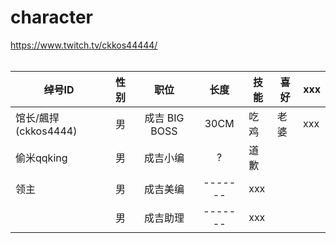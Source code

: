 # character
https://www.twitch.tv/ckkos44444/<br>
<br>

| 绰号ID | 性别 | 职位 | 长度 | 技能 | 喜好 | xxx |
| --- |  :---: | :-------: | :---------: | --------- | --------- | --------- |
| 馆长/飆捍(ckkos4444) | 男 | 成吉 BIG BOSS | 30CM | 吃鸡 | 老婆 | xxx |
| 偷米qqking | 男 | 成吉小编 | ? | 道歉 |
| 领主 | 男 | 成吉美编 | ------- | xxx |
|  | 男 | 成吉助理 | ------- | xxx |


<br>

  




